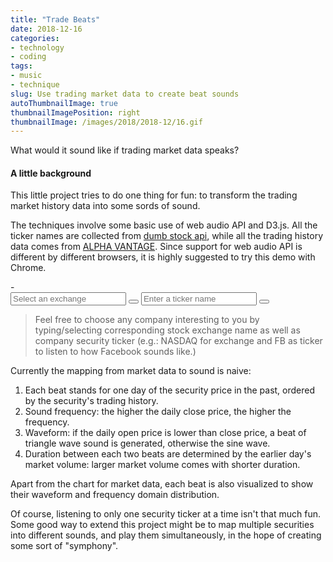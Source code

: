```yaml
---
title: "Trade Beats"
date: 2018-12-16
categories:
- technology
- coding
tags:
- music
- technique
slug: Use trading market data to create beat sounds
autoThumbnailImage: true
thumbnailImagePosition: right
thumbnailImage: /images/2018/2018-12/16.gif
---
```


What would it sound like if trading market data speaks? 
<!--more-->

#### A little background

This little project tries to do one thing for fun: to transform the trading market history data into some sords of sound.

The techniques involve some basic use of web audio API and D3.js. All the ticker names are collected from [dumb stock api](https://dumbstockapi.com/), while all the trading history data comes from [ALPHA VANTAGE](https://www.alphavantage.co/). Since support for web audio API is different by different browsers, it is highly suggested to try this demo with Chrome.

<div>
    <link rel="stylesheet" type="text/css" href="/css/trading-audio/techan.css" />
    <link rel="stylesheet" type="text/css" href="/css/trading-audio/awesomplete.css" />
    <link rel="stylesheet" type="text/css" href="/css/trading-audio/style.css" />
    <link rel="stylesheet" href="https://maxcdn.bootstrapcdn.com/font-awesome/4.3.0/css/font-awesome.min.css">
    <script src="http://d3js.org/d3.v4.min.js"></script>
    <script src="/js/trading-audio/techan.min.js"></script>
    <script src="/js/trading-audio/awesomplete.min.js"></script>
    <script src="/js/trading-audio/main.js" type="module"></script>
    <div>-</div>
</div>

<div>
    <section id="combobox">
            <label id="exchange-combobox">
                <input id="exchange-input" placeholder="Select an exchange" class="dropdown-input" />
                <button id="exchange-btn" class="dropdown-btn" type="button"><span class="caret"></span></button>
            </label>
            <label id="ticker-combobox">
                <input id="ticker-input" placeholder="Enter a ticker name" class="dropdown-input" />
                <button id="ticker-btn" class="dropdown-btn" type="button"><span class="caret"></span></button>
            </label>
            <button id="togglePlay" hidden><i class="fa fa-play"></i></button>
    </section>
<div>

<div></div>

>Feel free to choose any company interesting to you by typing/selecting corresponding stock exchange name as well as company security ticker (e.g.: NASDAQ for exchange and FB as ticker to listen to how Facebook sounds like.)

<div id="demo">
    <div id="chart" hidden></div>
</div>

Currently the mapping from market data to sound is naive: 

1. Each beat stands for one day of the security price in the past, ordered by the security's trading history.
2. Sound frequency: the higher the daily close price, the higher the frequency.
3. Waveform: if the daily open price is lower than close price, a beat of triangle wave sound is generated, otherwise the sine wave. 
4. Duration between each two beats are determined by the earlier day's market volume: larger market volume comes with shorter duration.

Apart from the chart for market data, each beat is also visualized to show their waveform and frequency domain distribution.

<div id="demo">
    <canvas id="proceduralCanvas" hidden></canvas>
</div>

Of course, listening to only one security ticker at a time isn't that much fun. Some good way to extend this project might be to map multiple securities into different sounds, and play them simultaneously, in the hope of creating some sort of "symphony".
